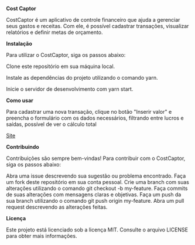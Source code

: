 **Cost Captor** 


CostCaptor é um aplicativo de controle financeiro que ajuda a gerenciar seus gastos e receitas. Com ele, é possível cadastrar transações, visualizar relatórios e definir metas de orçamento.


**Instalação**


Para utilizar o CostCaptor, siga os passos abaixo:


Clone este repositório em sua máquina local.


Instale as dependências do projeto utilizando o comando yarn.


Inicie o servidor de desenvolvimento com yarn start.


**Como usar**


Para cadastrar uma nova transação, clique no botão "Inserir valor" e preencha o formulário com os dados necessários, filtrando entre lucros e saídas, possível de ver o cálculo total 


<a href="https://costcaptor.vercel.app/">Site</a>


**Contribuindo**


Contribuições são sempre bem-vindas! Para contribuir com o CostCaptor, siga os passos abaixo:


Abra uma issue descrevendo sua sugestão ou problema encontrado.
Faça um fork deste repositório em sua conta pessoal.
Crie uma branch com suas alterações utilizando o comando git checkout -b my-feature.
Faça commits de suas alterações com mensagens claras e objetivas.
Faça um push da sua branch utilizando o comando git push origin my-feature.
Abra um pull request descrevendo as alterações feitas.


**Licença**


Este projeto está licenciado sob a licença MIT. Consulte o arquivo LICENSE para obter mais informações.
